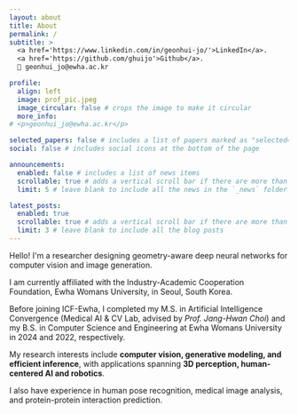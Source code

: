 ```yaml
---
layout: about
title: About
permalink: /
subtitle: >
  <a href='https://www.linkedin.com/in/geonhui-jo/'>LinkedIn</a>.
  <a href='https://github.com/ghuijo'>Github</a>.
  📧 geonhui_jo@ewha.ac.kr

profile:
  align: left
  image: prof_pic.jpeg
  image_circular: false # crops the image to make it circular
  more_info: 
# <p>geonhui_jo@ewha.ac.kr</p>

selected_papers: false # includes a list of papers marked as "selected={true}"
social: false # includes social icons at the bottom of the page

announcements:
  enabled: false # includes a list of news items
  scrollable: true # adds a vertical scroll bar if there are more than 3 news items
  limit: 5 # leave blank to include all the news in the `_news` folder

latest_posts:
  enabled: true
  scrollable: true # adds a vertical scroll bar if there are more than 3 new posts items
  limit: 3 # leave blank to include all the blog posts
---
```


Hello! I'm a researcher designing geometry-aware deep neural networks for computer vision and image generation.

I am currently affiliated with the Industry-Academic Cooperation Foundation, Ewha Womans University, in Seoul, South Korea.

Before joining ICF-Ewha, I completed my M.S. in Artificial Intelligence Convergence (Medical AI & CV Lab, advised by *Prof. Jang-Hwan Choi*) and my B.S. in Computer Science and Engineering at Ewha Womans University in 2024 and 2022, respectively.

My research interests include **computer vision, generative modeling, and efficient inference**, with applications spanning **3D perception, human-centered AI and robotics**.

I also have experience in human pose recognition, medical image analysis, and protein-protein interaction prediction.

<!-- For more details, please refer to my [CV](../assets/pdf/CV_Geonhui_JO_Oct_2025.pdf). -->

<!-- Write your biography here. Tell the world about yourself. Link to your favorite [subreddit](http://reddit.com). You can put a picture in, too. The code is already in, just name your picture `prof_pic.jpg` and put it in the `img/` folder.

Put your address / P.O. box / other info right below your picture. You can also disable any of these elements by editing `profile` property of the YAML header of your `_pages/about.md`. Edit `_bibliography/papers.bib` and Jekyll will render your [publications page](/al-folio/publications/) automatically.

Link to your social media connections, too. This theme is set up to use [Font Awesome icons](https://fontawesome.com/) and [Academicons](https://jpswalsh.github.io/academicons/), like the ones below. Add your Facebook, Twitter, LinkedIn, Google Scholar, or just disable all of them. -->
